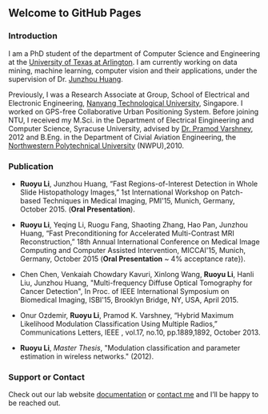 ## Welcome to GitHub Pages

### Introduction

I am a PhD student of the department of Computer Science and Engineering at the [University of Texas at Arlington](http://www.uta.edu/uta/). I am currently working on data mining, machine learning, computer vision and their applications, under the supervision of Dr. [Junzhou Huang](http://ranger.uta.edu/~huang/).

Previously, I was a Research Associate at
Group, School of Electrical and Electronic Engineering, [Nanyang Technological University](http://www.ntu.edu.sg/Pages/home.aspx), Singapore. I worked on GPS-free Collaborative Urban Positioning System. Before joining NTU, I received my M.Sci. in the Department of Electrical Eingineering and Computer Science, Syracuse University, advised by [Dr. Pramod Varshney](http://ecs.syr.edu/research/sensorfusionlab/people/varshney/), 2012 and B.Eng. in the Department of Civial Aviation Engineering, the [Northwestern Polytechnical University](http://hangkong.nwpu.edu.cn/home/Department/dptshow/DepartmentofCivilAviationEngineering.html) (NWPU),2010.

### Publication

* **Ruoyu Li**, Junzhou Huang, “Fast Regions-of-Interest Detection in Whole Slide Histopathology Images,” 1st International Workshop on Patch-based Techniques in Medical Imaging, PMI'15, Munich, Germany, October 2015. (**Oral Presentation**).
* **Ruoyu Li**, Yeqing Li, Ruogu Fang, Shaoting Zhang, Hao Pan, Junzhou Huang, “Fast Preconditioning for Accelerated Multi-Contrast MRI Reconstruction,” 18th Annual International Conference on Medical Image Computing and Computer Assisted Intervention, MICCAI'15, Munich, Germany, October 2015 (**Oral Presentation** ~ 4\% acceptance rate}).

* Chen Chen, Venkaiah Chowdary Kavuri, Xinlong Wang, **Ruoyu Li**, Hanli Liu, Junzhou Huang, "Multi-frequency Diffuse Optical Tomography for Cancer Detection", In Proc. of IEEE International Symposium on Biomedical Imaging, ISBI'15, Brooklyn Bridge, NY, USA, April 2015.

* Onur Ozdemir, **Ruoyu Li**,  Pramod K. Varshney, “Hybrid Maximum Likelihood Modulation Classification Using Multiple Radios,” Communications Letters, IEEE , vol.17, no.10, pp.1889,1892, October 2013.

* **Ruoyu Li**, *_Master Thesis_*, "Modulation classification and parameter estimation in wireless networks." (2012).

### Support or Contact

Check out our lab website [documentation](https://help.github.com/categories/github-pages-basics/) or [contact me](https://codemarsyu.github.io/) and I’ll be happy to be reached out.
